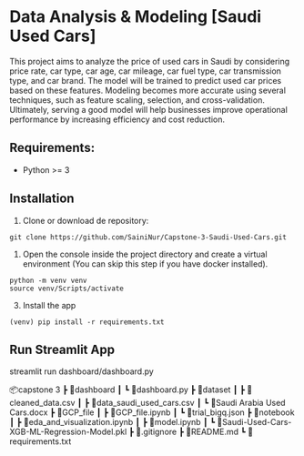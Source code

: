 # Data Analysis & Modeling [Saudi Used Cars]

This project aims to analyze the price of used cars in Saudi by considering price rate, car type, car age, car mileage, car fuel type, car transmission type, and car brand. The model will be trained to predict used car prices based on these features. Modeling becomes more accurate using several techniques, such as feature scaling, selection, and cross-validation. Ultimately, serving a good model will help businesses improve operational performance by increasing efficiency and cost reduction.

## Requirements:

- Python >= 3

## Installation

1. Clone or download de repository:

```
git clone https://github.com/SainiNur/Capstone-3-Saudi-Used-Cars.git
```

1. Open the console inside the project directory and create a virtual environment (You can skip this step if you have docker installed).

```git bash
python -m venv venv
source venv/Scripts/activate
```

3. Install the app

```git bash
(venv) pip install -r requirements.txt
```

## Run Streamlit App

streamlit run dashboard/dashboard.py

📦capstone 3
 ┣ 📂dashboard
 ┃ ┗ 📜dashboard.py
 ┣ 📂dataset
 ┃ ┣ 📜cleaned_data.csv
 ┃ ┣ 📜data_saudi_used_cars.csv
 ┃ ┗ 📜Saudi Arabia Used Cars.docx
 ┣ 📂GCP_file
 ┃ ┣ 📜GCP_file.ipynb
 ┃ ┗ 📜trial_bigq.json
 ┣ 📂notebook
 ┃ ┣ 📜eda_and_visualization.ipynb
 ┃ ┣ 📜model.ipynb
 ┃ ┗ 📜Saudi-Used-Cars-XGB-ML-Regression-Model.pkl
 ┣ 📜.gitignore
 ┣ 📜README.md
 ┗ 📜requirements.txt